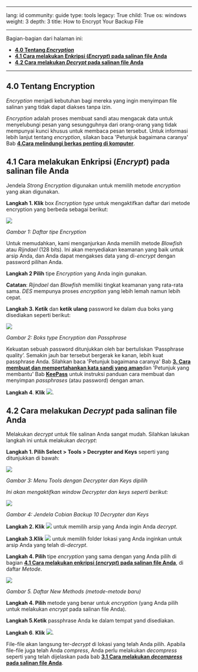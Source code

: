 

---

lang: id
community: guide
type: tools
legacy: True
child: True
os: windows
weight: 3
depth: 3
title: How to Encrypt Your Backup File

---

Bagian-bagian dari halaman ini:

- [**4.0 Tentang *Encryption***](#4.0)
- [**4.1 Cara melakukan Enkripsi (*Encrypt*) pada salinan file Anda**](#4.1)
- [**4.2 Cara melakukan *Decrypt* pada salinan file Anda**](#4.2)

-------

<a name="4.0"></a>
## 4.0 Tentang Encryption ##

*Encryption* menjadi kebutuhan bagi mereka yang ingin menyimpan file salinan yang tidak dapat diakses tanpa izin.

*Encryption* adalah proses membuat sandi atau mengacak data untuk menyelubungi pesan yang sesungguhnya dari orang-orang yang tidak mempunyai kunci khusus untuk membaca pesan tersebut. Untuk informasi lebih lanjut tentang *encryption*, silakan baca 'Petunjuk bagaimana caranya' Bab [**4.Cara melindungi berkas penting di komputer**](https://securityinabox.org/id/chapter-4).

<a name="4.1"></a>
## 4.1 Cara melakukan Enkripsi (*Encrypt*) pada salinan file Anda ##

Jendela *Strong Encryption* digunakan untuk memilih metode *encryption* yang akan digunakan.

**Langkah 1. Klik** box *Encryption type* untuk mengaktifkan daftar dari metode encryption yang berbeda sebagai berikut:

![](/sbox/screen/cobian-en/30.png)

*Gambar 1: Daftar tipe Encryption*

Untuk memudahkan, kami menganjurkan Anda memilih metode *Blowfish* atau *Rijndael* (128 bits). Ini akan menyediakan keamanan yang baik untuk arsip Anda, dan Anda dapat mengakses data yang di-*encrypt* dengan password pilihan Anda.

**Langkah 2 Pilih** tipe *Encryption* yang Anda ingin gunakan.

**Catatan**: *Rijndael* dan *Blowfish* memiliki tingkat keamanan yang rata-rata sama. *DES* mempunya proses *encryption* yang lebih lemah namun lebih cepat.

**Langkah 3. Ketik** dan **ketik ulang** password ke dalam dua boks yang disediakan seperti berikut:

![](/sbox/screen/cobian-en/31.png)

*Gambar 2: Boks type Encryption dan Passphrase*

Kekuatan sebuah password ditunjukkan oleh bar bertuliskan ‘Passphrase quality’. Semakin jauh bar tersebut bergerak ke kanan, lebih kuat passphrase Anda. Silahkan baca 'Petunjuk bagaimana caranya' Bab [**3. Cara membuat dan mempertahankan kata sandi yang aman**](https://securityinabox.org/id/chapter-3)dan 'Petunjuk yang membantu' Bab [**KeePass**](https://securityinabox.org/id/keepass) untuk instruksi panduan cara membuat dan menyimpan *passphrases* (atau password) dengan aman.

**Langkah 4**. **Klik** ![](/sbox/screen/cobian-en/13.png).

<a name="4.2"></a>
## 4.2 Cara melakukan *Decrypt* pada salinan file Anda ##

Melakukan *decrypt* untuk file salinan Anda sangat mudah. Silahkan lakukan langkah ini untuk melakukan *decrypt*:

**Langkah 1. Pilih Select > Tools > Decrypter and Keys** seperti yang ditunjukkan di bawah:

![](/sbox/screen/cobian-en/32.png)

*Gambar 3: Menu Tools dengan Decrypter dan Keys dipilih*

*Ini akan mengaktifkan window Decrypter dan keys seperti berikut:*

![](/sbox/screen/cobian-en/33.png)

*Gambar 4: Jendela Cobian Backup 10 Decrypter dan Keys*

**Langkah 2. Klik** ![](/sbox/screen/cobian-en/34.png) untuk memilih arsip yang Anda ingin Anda *decrypt*.

**Langkah 3.Klik** ![](/sbox/screen/cobian-en/35.png) untuk memilih folder lokasi yang Anda inginkan untuk arsip Anda yang telah di-*decrypt*.

**Langkah 4. Pilih** tipe *encryption* yang sama dengan yang Anda pilih di bagian  [**4.1 Cara melakukan enkripsi (*encrypt*) pada salinan file Anda**](https://securityinabox.org/id/cobian_encryption#4.1), di daftar *Metode*.

![](/sbox/screen/cobian-en/36.png)

*Gambar 5. Daftar New Methods (metode-metode baru)*

**Langkah 4. Pilih** metode yang benar untuk *encryption* (yang Anda pilih untuk melakukan *encrypt* pada salinan file Anda).

**Langkah 5.Ketik** passphrase Anda ke dalam tempat yand disediakan.

**Langkah 6**. **Klik** ![](/sbox/screen/cobian-en/37.png).

File-file akan langsung ter-*decrypt* di lokasi yang telah Anda pilih. Apabila file-file juga telah Anda *compress*, Anda perlu melakukan *decompress* seperti yang telah dijelaskan pada bab [**3.1 Cara melakukan *decompress* pada salinan file Anda**](https://securityinabox.org/id/cobian_compress-decompress#3.1).

